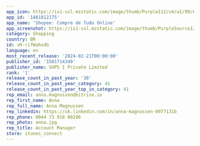 ```yaml
---
app_icon: https://is1-ssl.mzstatic.com/image/thumb/Purple112/v4/a1/99/63/a19963ce-6595-3d10-860a-e5320a527a23/AppIcon-1x_U007emarketing-0-5-0-0-85-220.png/1024x1024bb.png
app_id: '1481812175'
app_name: 'Shopee: Compre de Tudo Online'
app_screenshot: https://is1-ssl.mzstatic.com/image/thumb/PurpleSource126/v4/ef/d7/f5/efd7f582-4d9e-614a-c395-6a5b829849dc/b0cf344b-255a-4b42-bba7-b4e69d76edc9_1706666037554-Iphone_13_IOS_1242x2688_1.jpg/1242x2688bb.png
category: Shopping
country: BR
id: vR-rifWahxdG
language: en
most_recent_release: '2024-02-21T00:00:00'
publisher_id: '1581714349'
publisher_name: SHPS I Private Limited
rank: '1'
release_count_in_past_year: '38'
release_count_in_past_year_category: 41
release_count_in_past_year_top_in_category: 41
rep_email: anna.magnussen@bitrise.io
rep_first_name: Anna
rep_full_name: Anna Magnussen
rep_linkedin: https://uk.linkedin.com/in/anna-magnussen-0977131b
rep_phone: 0044 73 918 00286
rep_photo: anna.jpg
rep_title: Account Manager
store: itunes_connect
---
```

